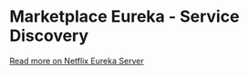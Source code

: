 

# Marketplace Eureka - Service Discovery
[Read more on Netflix Eureka Server](https://github.com/netflix/eureka) 